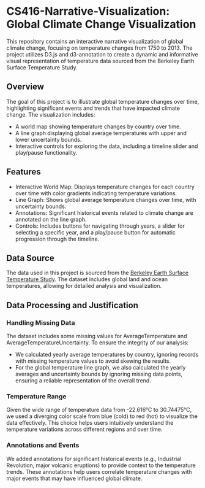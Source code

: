# CS416-Narrative-Visualization: Global Climate Change Visualization
This repository contains an interactive narrative visualization of global climate change, focusing on temperature changes from 1750 to 2013. The project utilizes D3.js and d3-annotation to create a dynamic and informative visual representation of temperature data sourced from the Berkeley Earth Surface Temperature Study.

## Overview
The goal of this project is to illustrate global temperature changes over time, highlighting significant events and trends that have impacted climate change. The visualization includes:

+ A world map showing temperature changes by country over time.
+ A line graph displaying global average temperatures with upper and lower uncertainty bounds.
+ Interactive controls for exploring the data, including a timeline slider and play/pause functionality.

## Features
+ Interactive World Map: Displays temperature changes for each country over time with color gradients indicating temperature 
  variations.
+ Line Graph: Shows global average temperature changes over time, with uncertainty bounds.
+ Annotations: Significant historical events related to climate change are annotated on the line graph.
+ Controls: Includes buttons for navigating through years, a slider for selecting a specific year, and a play/pause button 
  for automatic progression through the timeline.

## Data Source
The data used in this project is sourced from the [Berkeley Earth Surface Temperature Study](https://www.kaggle.com/datasets/berkeleyearth/climate-change-earth-surface-temperature-data/data). The dataset includes global land and ocean temperatures, allowing for detailed analysis and visualization.

## Data Processing and Justification
### Handling Missing Data
The dataset includes some missing values for AverageTemperature and AverageTemperatureUncertainty. To ensure the integrity of our analysis:

+ We calculated yearly average temperatures by country, ignoring records with missing temperature values to avoid skewing 
  the results.
+ For the global temperature line graph, we also calculated the yearly averages and uncertainty bounds by ignoring missing 
  data points, ensuring a reliable representation of the overall trend.

### Temperature Range
Given the wide range of temperature data from -22.616°C to 30.74475°C, we used a diverging color scale from blue (cold) to red (hot) to visualize the data effectively. This choice helps users intuitively understand the temperature variations across different regions and over time.

### Annotations and Events
We added annotations for significant historical events (e.g., Industrial Revolution, major volcanic eruptions) to provide context to the temperature trends. These annotations help users correlate temperature changes with major events that may have influenced global climate.
